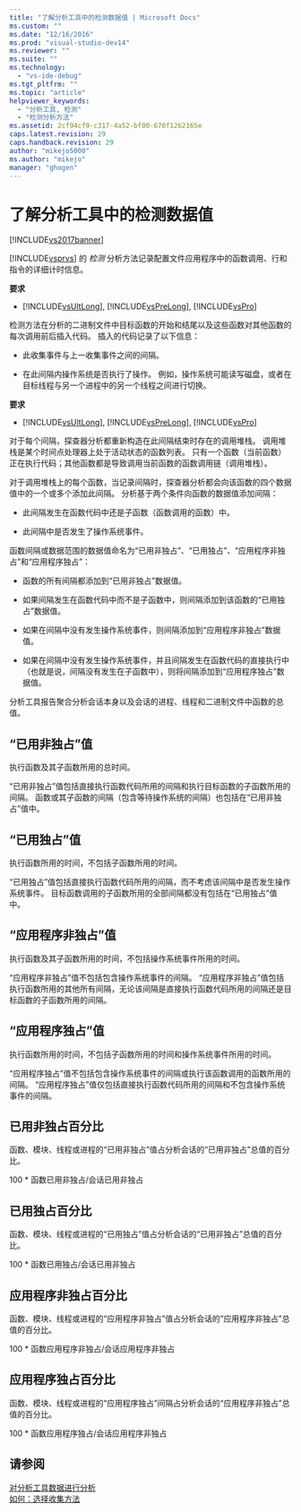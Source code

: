 ```yaml
---
title: "了解分析工具中的检测数据值 | Microsoft Docs"
ms.custom: ""
ms.date: "12/16/2016"
ms.prod: "visual-studio-dev14"
ms.reviewer: ""
ms.suite: ""
ms.technology: 
  - "vs-ide-debug"
ms.tgt_pltfrm: ""
ms.topic: "article"
helpviewer_keywords: 
  - "分析工具, 检测"
  - "检测分析方法"
ms.assetid: 2cf94cf9-c317-4a52-bf00-670f1262165e
caps.latest.revision: 29
caps.handback.revision: 29
author: "mikejo5000"
ms.author: "mikejo"
manager: "ghogen"
---
```

# 了解分析工具中的检测数据值
[!INCLUDE[vs2017banner](../code-quality/includes/vs2017banner.md)]

[!INCLUDE[vsprvs](../code-quality/includes/vsprvs_md.md)] 的 *检测* 分析方法记录配置文件应用程序中的函数调用、行和指令的详细计时信息。  
  
 **要求**  
  
-   [!INCLUDE[vsUltLong](../code-quality/includes/vsultlong_md.md)], [!INCLUDE[vsPreLong](../code-quality/includes/vsprelong_md.md)], [!INCLUDE[vsPro](../code-quality/includes/vspro_md.md)]  
  
 检测方法在分析的二进制文件中目标函数的开始和结尾以及这些函数对其他函数的每次调用前后插入代码。  插入的代码记录了以下信息：  
  
-   此收集事件与上一收集事件之间的间隔。  
  
-   在此间隔内操作系统是否执行了操作。  例如，操作系统可能读写磁盘，或者在目标线程与另一个进程中的另一个线程之间进行切换。  
  
 **要求**  
  
-   [!INCLUDE[vsUltLong](../code-quality/includes/vsultlong_md.md)], [!INCLUDE[vsPreLong](../code-quality/includes/vsprelong_md.md)], [!INCLUDE[vsPro](../code-quality/includes/vspro_md.md)]  
  
 对于每个间隔，探查器分析都重新构造在此间隔结束时存在的调用堆栈。  调用堆栈是某个时间点处理器上处于活动状态的函数列表。  只有一个函数（当前函数）正在执行代码；其他函数都是导致调用当前函数的函数调用链（调用堆栈）。  
  
 对于调用堆栈上的每个函数，当记录间隔时，探查器分析都会向该函数的四个数据值中的一个或多个添加此间隔。  分析基于两个条件向函数的数据值添加间隔：  
  
-   此间隔发生在函数代码中还是子函数（函数调用的函数）中。  
  
-   此间隔中是否发生了操作系统事件。  
  
 函数间隔或数据范围的数据值命名为“已用非独占”、“已用独占”、“应用程序非独占”和“应用程序独占”：  
  
-   函数的所有间隔都添加到“已用非独占”数据值。  
  
-   如果间隔发生在函数代码中而不是子函数中，则间隔添加到该函数的“已用独占”数据值。  
  
-   如果在间隔中没有发生操作系统事件，则间隔添加到“应用程序非独占”数据值。  
  
-   如果在间隔中没有发生操作系统事件，并且间隔发生在函数代码的直接执行中（也就是说，间隔没有发生在子函数中），则将间隔添加到“应用程序独占”数据值。  
  
 分析工具报告聚合分析会话本身以及会话的进程、线程和二进制文件中函数的总值。  
  
## “已用非独占”值  
 执行函数及其子函数所用的总时间。  
  
 “已用非独占”值包括直接执行函数代码所用的间隔和执行目标函数的子函数所用的间隔。  函数或其子函数的间隔（包含等待操作系统的间隔）也包括在“已用非独占”值中。  
  
## “已用独占”值  
 执行函数所用的时间，不包括子函数所用的时间。  
  
 “已用独占”值包括直接执行函数代码所用的间隔，而不考虑该间隔中是否发生操作系统事件。  目标函数调用的子函数所用的全部间隔都没有包括在“已用独占”值中。  
  
## “应用程序非独占”值  
 执行函数及其子函数所用的时间，不包括操作系统事件所用的时间。  
  
 “应用程序非独占”值不包括包含操作系统事件的间隔。  “应用程序非独占”值包括执行函数所用的其他所有间隔，无论该间隔是直接执行函数代码所用的间隔还是目标函数的子函数所用的间隔。  
  
## “应用程序独占”值  
 执行函数所用的时间，不包括子函数所用的时间和操作系统事件所用的时间。  
  
 “应用程序独占”值不包括包含操作系统事件的间隔或执行该函数调用的函数所用的间隔。  “应用程序独占”值仅包括直接执行函数代码所用的间隔和不包含操作系统事件的间隔。  
  
## 已用非独占百分比  
 函数、模块、线程或进程的“已用非独占”值占分析会话的“已用非独占”总值的百分比。  
  
 100 \* 函数已用非独占\/会话已用非独占  
  
## 已用独占百分比  
 函数、模块、线程或进程的“已用独占”值占分析会话的“已用非独占”总值的百分比。  
  
 100 \* 函数已用独占\/会话已用非独占  
  
## 应用程序非独占百分比  
 函数、模块、线程或进程的“应用程序非独占”值占分析会话的“应用程序非独占”总值的百分比。  
  
 100 \* 函数应用程序非独占\/会话应用程序非独占  
  
## 应用程序独占百分比  
 函数、模块、线程或进程的“应用程序独占”间隔占分析会话的“应用程序非独占”总值的百分比。  
  
 100 \* 函数应用程序独占\/会话应用程序非独占  
  
## 请参阅  
 [对分析工具数据进行分析](../profiling/analyzing-performance-tools-data.md)   
 [如何：选择收集方法](../profiling/how-to-choose-collection-methods.md)